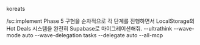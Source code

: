 koreats

/sc:implement Phase 5 구현을 순차적으로 각 단계를 진행하면서 LocalStorage의 Hot Deals 시스템을 완전히 Supabase로 마이그레이션해줘. --ultrathink --wave-mode auto --wave-delegation tasks --delegate auto  --all-mcp

